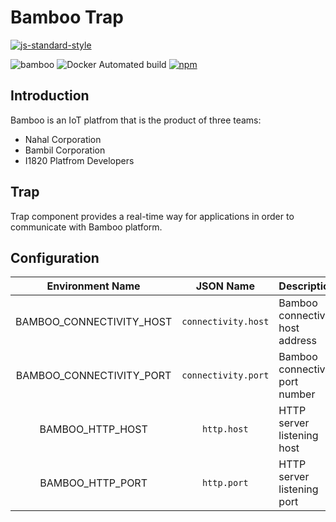 # Bamboo Trap
[![js-standard-style](https://cdn.rawgit.com/feross/standard/master/badge.svg)](http://standardjs.com)

![bamboo](https://img.shields.io/badge/bambil-bamboo-orange.svg?style=flat-square)
![Docker Automated build](https://img.shields.io/docker/automated/ibamboo/trap.svg?style=flat-square)
[![npm](https://img.shields.io/npm/v/@ibamboo/trap.svg?style=flat-square)](https://www.npmjs.com/package/@ibamboo/trap)


## Introduction
Bamboo is an IoT platfrom that is the product of three teams:

* Nahal Corporation
* Bambil Corporation
* I1820 Platfrom Developers


## Trap
Trap component provides a real-time way for applications in order to communicate with
Bamboo platform.

## Configuration

| Environment Name | JSON Name | Description |
|:----------------:|:---------:|:------------|
| BAMBOO_CONNECTIVITY_HOST | `connectivity.host` | Bamboo connectivity host address |
| BAMBOO_CONNECTIVITY_PORT | `connectivity.port` | Bamboo connectivity port number |
| BAMBOO_HTTP_HOST | `http.host` | HTTP server listening host |
| BAMBOO_HTTP_PORT | `http.port` | HTTP server listening port |
